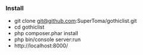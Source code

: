 ### Install

 * git clone git@github.com:SuperToma/gothiclist.git
 * cd gothiclist
 * php composer.phar install
 * php bin/console server:run
 * http://localhost:8000/
